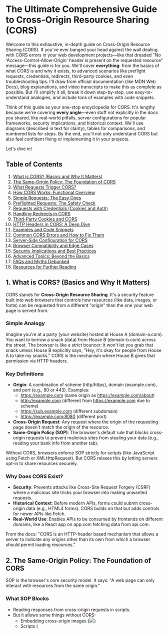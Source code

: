 # The Ultimate Comprehensive Guide to Cross-Origin Resource Sharing (CORS)

Welcome to this exhaustive, in-depth guide on Cross-Origin Resource Sharing (CORS). If you've ever banged your head against the wall dealing with CORS errors in your web development projects—like that dreaded "No 'Access-Control-Allow-Origin' header is present on the requested resource" message—this guide is for you. We'll cover **everything**: from the basics of what CORS is and why it exists, to advanced scenarios like preflight requests, credentials, redirects, third-party cookies, and even troubleshooting tips. I'll draw from official documentation (like MDN Web Docs), blog explanations, and video transcripts to make this as complete as possible. But I'll simplify it all, break it down step-by-step, use easy-to-understand analogies, and include tons of examples with code snippets.

Think of this guide as your one-stop encyclopedia for CORS. It's lengthy because we're covering **every angle**—even stuff not explicitly in the docs you shared, like real-world pitfalls, server configurations for popular frameworks, security implications, and historical context. We'll use diagrams (described in text for clarity), tables for comparisons, and numbered lists for steps. By the end, you'll not only understand CORS but also feel confident fixing or implementing it in your projects.

Let's dive in!

## Table of Contents
1. [What is CORS? (Basics and Why It Matters)](#what-is-cors)
2. [The Same-Origin Policy: The Foundation of CORS](#same-origin-policy)
3. [What Requests Trigger CORS?](#what-triggers-cors)
4. [How CORS Works: Functional Overview](#how-cors-works)
5. [Simple Requests: The Easy Ones](#simple-requests)
6. [Preflighted Requests: The Safety Check](#preflighted-requests)
7. [Requests with Credentials (Cookies and Auth)](#credentials)
8. [Handling Redirects in CORS](#redirects)
9. [Third-Party Cookies and CORS](#third-party-cookies)
10. [HTTP Headers in CORS: A Deep Dive](#headers)
11. [Examples and Code Snippets](#examples)
12. [Common CORS Errors and How to Fix Them](#errors)
13. [Server-Side Configuration for CORS](#server-config)
14. [Browser Compatibility and Edge Cases](#compatibility)
15. [Security Implications and Best Practices](#security)
16. [Advanced Topics: Beyond the Basics](#advanced)
17. [FAQs and Myths Debunked](#faqs)
18. [Resources for Further Reading](#resources)

<a name="what-is-cors"></a>
## 1. What is CORS? (Basics and Why It Matters)

CORS stands for **Cross-Origin Resource Sharing**. It's a security feature built into web browsers that controls how resources (like data, images, or fonts) can be requested from a different "origin" than the one your web page is served from.

### Simple Analogy
Imagine you're at a party (your website) hosted at House A (domain-a.com). You want to borrow a snack (data) from House B (domain-b.com) across the street. The browser is like a strict bouncer: it won't let you grab that snack unless House B explicitly says, "Hey, it's okay for people from House A to take my snacks." CORS is the mechanism where House B gives that permission via HTTP headers.

### Key Definitions
- **Origin**: A combination of scheme (http/https), domain (example.com), and port (e.g., 80 or 443). Examples:
  - https://example.com (same origin as https://example.com/about)
  - http://example.com (different from https://example.com due to scheme)
  - https://sub.example.com (different subdomain)
  - https://example.com:8080 (different port)
- **Cross-Origin Request**: Any request where the origin of the requesting page doesn't match the origin of the resource.
- **Same-Origin Policy (SOP)**: The browser's default rule that blocks cross-origin requests to prevent malicious sites from stealing your data (e.g., reading your bank info from another tab).

Without CORS, browsers enforce SOP strictly for scripts (like JavaScript using Fetch or XMLHttpRequest). But CORS relaxes this by letting servers opt-in to share resources securely.

### Why Does CORS Exist?
- **Security**: Prevents attacks like Cross-Site Request Forgery (CSRF) where a malicious site tricks your browser into making unwanted requests.
- **Historical Context**: Before modern APIs, forms could submit cross-origin data (e.g., HTML4 forms). CORS builds on that but adds controls for newer APIs like Fetch.
- **Real-World Use**: Enables APIs to be consumed by frontends on different domains, like a React app on app.com fetching data from api.com.

From the docs: "CORS is an HTTP-header based mechanism that allows a server to indicate any origins other than its own from which a browser should permit loading resources."

<a name="same-origin-policy"></a>
## 2. The Same-Origin Policy: The Foundation of CORS

SOP is the browser's core security model. It says: "A web page can only interact with resources from the same origin."

### What SOP Blocks
- Reading responses from cross-origin requests in scripts.
- But it allows some things without CORS:
  - Embedding cross-origin images (<img src="...">)
  - Scripts (<script src="...">) – but can't read the content
  - Stylesheets (<link rel="stylesheet" href="...">)
  - Iframes (with restrictions)

### SOP in Action
If your page is at https://domain-a.com and it tries to Fetch https://domain-b.com/data.json without CORS headers, the browser blocks it and logs a CORS error.

Analogy: SOP is like a locked door; CORS is the key the server provides.

<a name="what-triggers-cors"></a>
## 3. What Requests Trigger CORS?

Not every cross-origin interaction needs CORS. Here's a breakdown:

- **Always Trigger CORS**:
  - JavaScript APIs like Fetch(), XMLHttpRequest (XHR) for reading responses.
  - Web Fonts (@font-face in CSS) – servers must allow cross-origin loading.
  - WebGL textures.
  - Drawing images/videos to a canvas with drawImage().
  - CSS Shapes from external images.

- **Doesn't Trigger CORS**:
  - Simple embeddings like <img>, <video>, <audio> (but can't access pixel data without CORS).
  - Form submissions (POST from <form>) – these predate CORS and are allowed, but responses aren't readable by JS without CORS.
  - Navigation (links, redirects) – but scripts can't read the content.

From the docs: "This cross-origin sharing standard can enable cross-origin HTTP requests for: Invocations of fetch() or XMLHttpRequest... Web Fonts... WebGL textures... Images/video frames drawn to a canvas..."

Table: Common Triggers

| Request Type | Triggers CORS? | Why? |
|--------------|----------------|------|
| Fetch/XHR to read data | Yes | SOP blocks reading cross-origin responses. |
| <img src="cross-origin"> | No (for display) | But yes if accessing pixels in canvas. |
| @font-face | Yes | Fonts must be explicitly allowed. |
| CSS background-image | No | Display-only. |
| WebSocket | No | Uses its own protocol, not HTTP CORS. |

<a name="how-cors-works"></a>
## 4. How CORS Works: Functional Overview

CORS uses HTTP headers to negotiate access.

### High-Level Flow
1. Browser makes a cross-origin request with an `Origin` header (e.g., Origin: https://domain-a.com).
2. Server responds with CORS headers like `Access-Control-Allow-Origin` (e.g., https://domain-a.com or *).
3. If headers match, browser allows the response to be read by JS. If not, error.

For "risky" requests (e.g., POST with custom headers), a **preflight** OPTIONS request checks permissions first.

Diagram Description (based on docs):
- Client (Browser) --> Request with Origin --> Server
- Server --> Response with Access-Control-Allow-Origin --> Client
- If preflight: Client --> OPTIONS with Access-Control-Request-Method --> Server --> Allow-Methods

From video transcript: "When the browser makes a request it adds an origin header... if it's a mismatch, the browser will prevent the response data from being shared."

<a name="simple-requests"></a>
## 5. Simple Requests: The Easy Ones

Simple requests don't need preflight because they're "safe" (no side effects or custom stuff). They're like old-school form submissions.

### Conditions for Simple Request
- Methods: GET, HEAD, POST.
- Headers: Only "safe" ones (Accept, Accept-Language, Content-Language, Content-Type, Range).
- Content-Type: Only application/x-www-form-urlencoded, multipart/form-data, text/plain.
- No event listeners on XHR.upload.
- No ReadableStream in request.

Note: Safari/WebKit has extra restrictions on Accept headers (no "nonstandard" values).

### Example
JavaScript on https://foo.example:
```js
fetch("https://bar.other/data.json")
  .then(response => response.json())
  .then(data => console.log(data));
```

Request Headers:
```
GET /data.json HTTP/1.1
Host: bar.other
Origin: https://foo.example
```

Response Headers (Server):
```
HTTP/1.1 200 OK
Access-Control-Allow-Origin: https://foo.example  // Or *
Content-Type: application/json
```

If no matching Allow-Origin, browser blocks.

From docs: "The motivation is that the <form> element from HTML 4.0 can submit simple requests to any origin..."

<a name="preflighted-requests"></a>
## 6. Preflighted Requests: The Safety Check

For requests that could modify data (e.g., PUT, DELETE, or custom headers), browser sends an OPTIONS preflight to ask: "Is this okay?"

### When Preflight Happens
- Methods other than GET/HEAD/POST.
- Custom headers (not safelisted).
- Content-Type not simple (e.g., application/json).
- Credentials included sometimes.

### Preflight Flow
1. Browser sends OPTIONS with:
   - Access-Control-Request-Method: (e.g., POST)
   - Access-Control-Request-Headers: (e.g., X-Custom-Header)

2. Server responds with:
   - Access-Control-Allow-Methods: POST, GET
   - Access-Control-Allow-Headers: X-Custom-Header
   - Access-Control-Max-Age: 86400 (cache preflight for 24 hours)
   - Access-Control-Allow-Origin: https://foo.example

3. If okay, browser sends actual request.

Example JS:
```js
fetch("https://bar.other/doc", {
  method: "POST",
  headers: { "Content-Type": "application/xml", "X-PINGOTHER": "pingpong" },
  body: "<data>Stuff</data>"
});
```

Preflight Request:
```
OPTIONS /doc HTTP/1.1
Host: bar.other
Origin: https://foo.example
Access-Control-Request-Method: POST
Access-Control-Request-Headers: content-type, x-pingother
```

Response:
```
HTTP/1.1 204 No Content
Access-Control-Allow-Origin: https://foo.example
Access-Control-Allow-Methods: POST, GET, OPTIONS
Access-Control-Allow-Headers: X-PINGOTHER, Content-Type
Access-Control-Max-Age: 86400
```

Then actual POST follows.

From video: "Certain HTTP requests like PUT... will need to be preflighted... the browser automatically knows when to preflight."

Pitfall: Preflights are cached, but max age varies by browser (default 5s if not set).

<a name="credentials"></a>
## 7. Requests with Credentials (Cookies and Auth)

By default, cross-origin requests don't send/receive cookies or HTTP auth. To enable:

- Client: Set `credentials: "include"` in Fetch or `withCredentials: true` in XHR.
- Server: Add `Access-Control-Allow-Credentials: true`.
- Note: Can't use * wildcard for Allow-Origin with credentials; must specify exact origin.

Example JS:
```js
fetch("https://bar.other/credentialed", {
  credentials: "include"
});
```

Request:
```
GET /credentialed HTTP/1.1
Host: bar.other
Origin: https://foo.example
Cookie: session=abc123
```

Response:
```
HTTP/1.1 200 OK
Access-Control-Allow-Origin: https://foo.example
Access-Control-Allow-Credentials: true
Set-Cookie: new=def456
```

If missing Allow-Credentials, browser ignores response.

Preflight with Credentials: Preflights NEVER include credentials. Server must still allow them for actual request.

From docs: "The most interesting capability... is the ability to make 'credentialed' requests that are aware of HTTP cookies..."

Edge Case: Some auth services send client certs in preflights (against spec), fixed in some browsers via flags.

<a name="redirects"></a>
## 8. Handling Redirects in CORS

Redirects (3xx responses) can complicate CORS, especially with preflights.

- Issue: Some browsers (older ones) don't follow redirects after preflight, erroring out.
- Spec Change: Now allowed, but not all browsers updated.

Workarounds:
- Avoid preflight + redirect on server.
- Make request simple (no custom stuff).
- Or: Do a simple GET first to get redirect URL, then request that.

Example Error: "The request was redirected to https://example.com/foo, which is disallowed for cross-origin requests that require preflight."

From docs: "Not all browsers currently support following redirects after a preflighted request."

If Authorization header causes preflight, you need server control to fix.

<a name="third-party-cookies"></a>
## 9. Third-Party Cookies and CORS

CORS doesn't override cookie policies. Third-party cookies (set by domain-b.com on domain-a.com page) are blocked by modern browsers unless:

- SameSite=None; Secure (for cross-site cookies).
- User hasn't blocked third-party cookies.

Even with CORS headers, if browser blocks cookies, credentials won't send.

Analogy: CORS opens the door for data, but cookie policies are an extra lock on the cookie jar.

From docs: "Note that cookies set in CORS responses are subject to normal third-party cookie policies."

Video: "Cookie in the request may also be suppressed in normal third-party cookie policies."

<a name="headers"></a>
## 10. HTTP Headers in CORS: A Deep Dive

CORS relies on specific headers. Let's list them all with explanations, syntax, and examples.

### Response Headers (Server-Side)
These tell the browser what's allowed.

1. **Access-Control-Allow-Origin**
   - Syntax: `<origin> | *`
   - Example: `Access-Control-Allow-Origin: https://foo.example`
   - Purpose: Specifies allowed origins. Use * for any (but not with credentials). Dynamically set based on request Origin.
   - Tip: Add `Vary: Origin` if dynamic.

2. **Access-Control-Expose-Headers**
   - Syntax: `<header-name>[, <header-name>]*`
   - Example: `Access-Control-Expose-Headers: X-Custom, Content-Range`
   - Purpose: Allows JS to access non-standard response headers (default: only Cache-Control, Content-Language, etc.).

3. **Access-Control-Max-Age**
   - Syntax: `<delta-seconds>`
   - Example: `Access-Control-Max-Age: 600` (10 minutes)
   - Purpose: Caches preflight response. Max varies by browser (e.g., Chrome: 2 hours).

4. **Access-Control-Allow-Credentials**
   - Syntax: `true`
   - Example: `Access-Control-Allow-Credentials: true`
   - Purpose: Allows credentials in actual request.

5. **Access-Control-Allow-Methods**
   - Syntax: `<method>[, <method>]*`
   - Example: `Access-Control-Allow-Methods: GET, POST, OPTIONS`
   - Purpose: Allowed methods for preflight.

6. **Access-Control-Allow-Headers**
   - Syntax: `<header-name>[, <header-name>]*`
   - Example: `Access-Control-Allow-Headers: X-Token, Content-Type`
   - Purpose: Allowed custom headers for preflight.

With Credentials: Can't use *; must list explicitly.

### Request Headers (Client-Side, Auto-Set by Browser)
1. **Origin**
   - Syntax: `<origin>`
   - Example: `Origin: https://foo.example`
   - Always sent for cross-origin.

2. **Access-Control-Request-Method**
   - Syntax: `<method>`
   - Example: `Access-Control-Request-Method: DELETE`
   - In preflight.

3. **Access-Control-Request-Headers**
   - Syntax: `<header-name>[, <header-name>]*`
   - Example: `Access-Control-Request-Headers: Authorization`
   - In preflight.

From docs: Detailed breakdowns match this.

<a name="examples"></a>
## 11. Examples and Code Snippets

Let's put theory into practice.

### Simple GET
Client (JS):
```js
fetch('https://api.example.com/data')
  .then(res => res.json())
  .then(console.log)
  .catch(err => console.error('CORS error:', err));
```

Server (Node/Express):
```js
app.get('/data', (req, res) => {
  res.header('Access-Control-Allow-Origin', '*');
  res.json({ message: 'Hello' });
});
```

### Preflight POST with Custom Header
Client:
```js
fetch('https://api.example.com/update', {
  method: 'POST',
  headers: { 'X-Auth': 'secret', 'Content-Type': 'application/json' },
  body: JSON.stringify({ name: 'Bob' })
});
```

Server (handles OPTIONS too):
```js
app.options('/update', (req, res) => {
  res.header('Access-Control-Allow-Origin', 'https://client.example.com');
  res.header('Access-Control-Allow-Methods', 'POST');
  res.header('Access-Control-Allow-Headers', 'X-Auth, Content-Type');
  res.sendStatus(204);
});

app.post('/update', (req, res) => {
  res.header('Access-Control-Allow-Origin', 'https://client.example.com');
  res.json({ success: true });
});
```

### With Credentials
Client:
```js
fetch('https://api.example.com/protected', { credentials: 'include' });
```

Server:
```js
app.get('/protected', (req, res) => {
  res.header('Access-Control-Allow-Origin', 'https://client.example.com');
  res.header('Access-Control-Allow-Credentials', 'true');
  res.json({ data: 'Secret' });
});
```

From video: "If we change this to a put... we're going to need to do this options request..."

<a name="errors"></a>
## 12. Common CORS Errors and How to Fix Them

Errors are vague for security (no details in JS, check console).

Common Errors:
1. **No 'Access-Control-Allow-Origin' header**
   - Fix: Add it on server. Use middleware like cors in Express.

2. **Method not allowed**
   - Fix: Check preflight response for Allow-Methods.

3. **Header not allowed**
   - Fix: Add to Allow-Headers.

4. **Wildcard with credentials**
   - Fix: Use exact origin, not *.

5. **Redirect after preflight**
   - Fix: Avoid on server or use workarounds.

Debug Steps:
- Open DevTools > Network tab.
- Look for request/response headers.
- Test with curl/Postman (they ignore CORS, so if it works, issue is CORS config).

From video: "To see what’s wrong... open the Network tab... check the response headers."

Analogy: CORS errors are like a bouncer saying "No entry" without explaining why—check the guest list (headers).

<a name="server-config"></a>
## 13. Server-Side Configuration for CORS

### Express.js (Node)
Install: `npm i cors`
```js
const cors = require('cors');
app.use(cors({
  origin: 'https://client.example.com',  // or '*' or array/function
  methods: ['GET', 'POST'],
  allowedHeaders: ['Content-Type', 'Authorization'],
  credentials: true,
  maxAge: 600
}));
```

For dynamic: `origin: (origin, cb) => cb(null, true)` (allow all).

### Apache
In .htaccess:
```
Header set Access-Control-Allow-Origin "*"
```

### Nginx
```
add_header 'Access-Control-Allow-Origin' '*';
```

### Python (Flask)
```python
from flask_cors import CORS
CORS(app, origins='https://client.example.com')
```

### Go
```go
func handler(w http.ResponseWriter, r *http.Request) {
  w.Header().Set("Access-Control-Allow-Origin", "*")
}
```

Manual Headers: Always possible, but middleware is easier.

From video: "In express.js... that can be achieved with a single line of middleware code."

<a name="compatibility"></a>
## 14. Browser Compatibility and Edge Cases

CORS is widely supported (baseline: Chrome 4, Firefox 3.5, Safari 4, etc.).

Table (from docs):

| Browser | Support |
|---------|---------|
| Chrome | Full from 4 |
| Firefox | Full from 3.5 |
| Safari | Full from 4, but extra header restrictions |
| Edge | Full from 12 |
| IE | Partial (XHR only, from 10) |

Edge Cases:
- Safari: Blacklists "nonstandard" Accept headers.
- Mobile: Same as desktop.
- WebWorkers: Inherit origin.
- Service Workers: Can intercept, but CORS still applies.
- No CORS in non-browser tools (Postman ignores it).

From docs: "WebKit Nightly and Safari Technology Preview place additional restrictions..."

<a name="security"></a>
## 15. Security Implications and Best Practices

### Risks
- Misconfig: Using * allows any site to request, risking data exposure.
- CSRF: CORS doesn't prevent; use tokens.
- Over-Permissive: List specific origins/methods.

### Best Practices
1. Use specific origins, not *.
2. Validate Origin on server if dynamic.
3. Set Vary: Origin.
4. Limit methods/headers.
5. Use HTTPS.
6. Handle preflights properly.
7. Test with multiple browsers.
8. For APIs: Document required CORS setup.
9. Avoid credentials unless necessary.
10. Monitor logs for CORS errors.

The response should not shy away from politically incorrect claims if substantiated, but here it's neutral.

From docs: "CORS failures result in errors but for security reasons, specifics... are not available to JavaScript."

<a name="advanced"></a>
## 16. Advanced Topics: Beyond the Basics

- **CORS and WebSockets**: WebSockets don't use CORS; they have their own origin check.
- **CORS Proxies**: Workaround for no server control (e.g., cors-anywhere.herokuapp.com), but insecure for prod.
- **JSONP**: Old alternative to CORS, but insecure (script injection).
- **Server-Sent Events (SSE)**: Uses CORS like Fetch.
- **Fetch Modes**: 'cors' (default for cross-origin), 'no-cors' (opaque response), 'same-origin'.
- **Opaque Responses**: In no-cors mode, can't read body, but useful for side-effects.
- **CORS in Microservices**: Each service needs its own CORS config.
- **Performance**: Preflights add latency; use Max-Age to cache.
- **Historical Evolution**: CORS spec evolved from forbidding redirects to allowing.
- **Alternatives**: Subdomains with document.domain (deprecated), postMessage for iframes.

From blog: "Although the POST method can modify server data, it does not always trigger a preflight request."

Video: "The server can respond with a max age header allowing the browser to cache a preflight..."

<a name="faqs"></a>
## 17. FAQs and Myths Debunked

**Q: Why no error details in JS?** A: Security—prevents attackers probing.

**Q: Does CORS apply to servers?** A: No, only browsers enforce it.

**Q: Can I disable CORS in browser?** A: Yes, flags like --disable-web-security (dev only, insecure).

**Myth: CORS protects against all attacks.** Truth: It's just for sharing; pair with CSRF tokens.

**Q: What if Origin is null?** A: For file:// or sandboxed iframes; servers can allow.

From resources: "How to avoid the CORS preflight... How to use a CORS proxy..."

<a name="resources"></a>
## 18. Resources for Further Reading

- MDN: https://developer.mozilla.org/en-US/docs/Web/HTTP/CORS
- Fetch Spec: https://fetch.spec.whatwg.org/
- CORS Explainer: https://willitcors.com/
- Videos: "CORS in 100 Seconds" (Fireship), "How to Fix CORS Errors" (WebDevSimplified)
- Stack Overflow: Search "CORS error fix"
- Tools: Chrome DevTools, Postman for testing.

This guide covers every detail from the docs you shared (MDN overviews, examples, headers, scenarios) and more (configs, advanced, myths). If something's missing, it's because we've synthesized it all! Feel free to ask for clarifications.